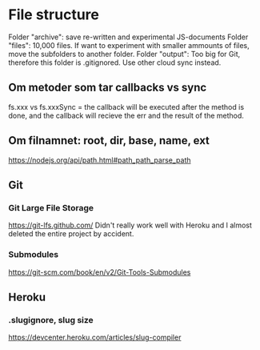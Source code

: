 # File structure
Folder "archive": save re-written and experimental JS-documents 
Folder "files": 10,000 files. If want to experiment with smaller ammounts of files,  move the subfolders to another folder.
Folder "output": Too big for Git, therefore this folder is .gitignored. Use other cloud sync instead.



## Om metoder som tar callbacks vs sync
fs.xxx vs fs.xxxSync = the callback will be executed after the method is done, and the callback will recieve the err and the result of the method.

## Om filnamnet: root, dir, base, name, ext
https://nodejs.org/api/path.html#path_path_parse_path



## Git

### Git Large File Storage
https://git-lfs.github.com/
Didn't really work well with Heroku and I almost deleted the entire project by accident.

### Submodules
https://git-scm.com/book/en/v2/Git-Tools-Submodules



## Heroku 

### .slugignore, slug size
https://devcenter.heroku.com/articles/slug-compiler
